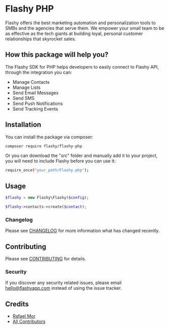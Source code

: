 # Flashy PHP

Flashy offers the best marketing automation and personalization tools to SMBs and the agencies that serve them. We empower your small team to be as effective as the tech giants at building loyal, personal customer relationships that skyrocket sales.

## How this package will help you?

The Flashy SDK for PHP helps developers to easily connect to Flashy API, through the integration you can:
* Manage Contacts
* Manage Lists
* Send Email Messages
* Send SMS
* Send Push Notifications
* Send Tracking Events

## Installation

You can install the package via composer:

```bash
composer require flashy/flashy-php
```

Or you can download the "src" folder and manually add it to your project, you will need to include Flashy before you can use it:
```bash
require_once("your_path/Flashy.php");
```

## Usage

``` php
$flashy = new Flashy\Flashy($config);

$flashy->contacts->create($contact);
```

### Changelog

Please see [CHANGELOG](CHANGELOG.md) for more information what has changed recently.

## Contributing

Please see [CONTRIBUTING](CONTRIBUTING.md) for details.

### Security

If you discover any security related issues, please email hello@flashyapp.com instead of using the issue tracker.

## Credits

- [Rafael Mor](https://github.com/flashy)
- [All Contributors](../../contributors)
